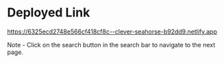 # Deployed Link

https://6325ecd2748e566cf418cf8c--clever-seahorse-b92dd9.netlify.app

Note - Click on the search button in the search bar to navigate to the next page.
